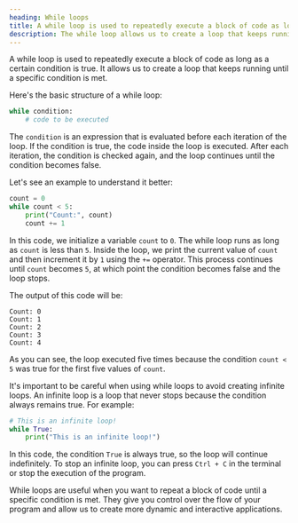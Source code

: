 ```yaml
---
heading: While loops
title: A while loop is used to repeatedly execute a block of code as long as a certain condition is true.
description: The while loop allows us to create a loop that keeps running until a specific condition is met.
---
```


A while loop is used to repeatedly execute a block of code as long as a certain condition is true. It allows us to create a loop that keeps running until a specific condition is met.

Here's the basic structure of a while loop:

```python
while condition:
    # code to be executed
```

The `condition` is an expression that is evaluated before each iteration of the loop. If the condition is true, the code inside the loop is executed. After each iteration, the condition is checked again, and the loop continues until the condition becomes false.

Let's see an example to understand it better:

```python
count = 0
while count < 5:
    print("Count:", count)
    count += 1
```

In this code, we initialize a variable `count` to `0`. The while loop runs as long as `count` is less than `5`. Inside the loop, we print the current value of `count` and then increment it by `1` using the `+=` operator. This process continues until `count` becomes `5`, at which point the condition becomes false and the loop stops.

The output of this code will be:

```
Count: 0
Count: 1
Count: 2
Count: 3
Count: 4
```

As you can see, the loop executed five times because the condition `count < 5` was true for the first five values of `count`.

It's important to be careful when using while loops to avoid creating infinite loops. An infinite loop is a loop that never stops because the condition always remains true. For example:

```python
# This is an infinite loop!
while True:
    print("This is an infinite loop!")
```

In this code, the condition `True` is always true, so the loop will continue indefinitely. To stop an infinite loop, you can press `Ctrl + C` in the terminal or stop the execution of the program.

While loops are useful when you want to repeat a block of code until a specific condition is met. They give you control over the flow of your program and allow us to create more dynamic and interactive applications.

